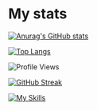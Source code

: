 # My stats
[![Anurag's GitHub stats](https://github-readme-stats.vercel.app/api?username=Enmaai0&show_icons=true&theme=radical)](https://github.com/anuraghazra/github-readme-stats)

[![Top Langs](https://github-readme-stats.vercel.app/api/top-langs/?username=your-username&layout=compact&theme=radical&langs_count=8)](https://github.com/anuraghazra/github-readme-stats)

![Profile Views](https://komarev.com/ghpvc/?username=Enmaai0&color=blueviolet)

[![GitHub Streak](https://github-readme-streak-stats.herokuapp.com/?user=Enmaai0&theme=dark)](https://git.io/streak-stats)

[![My Skills](https://skillicons.dev/icons?i=c,cpp,linux,java,mysql,redis,postgresql,rabbitmq,elasticsearch,bash,react,spring,py,git,gitlab,github,idea,vscode,cloudflare)](https://skillicons.dev)
